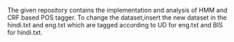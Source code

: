 The given repository contains the implementation and analysis of HMM and CRF based POS tagger.
To change the dataset,insert the new dataset in the hindi.txt and eng.txt which are tagged according to UD for eng.txt and BIS for hindi.txt.
